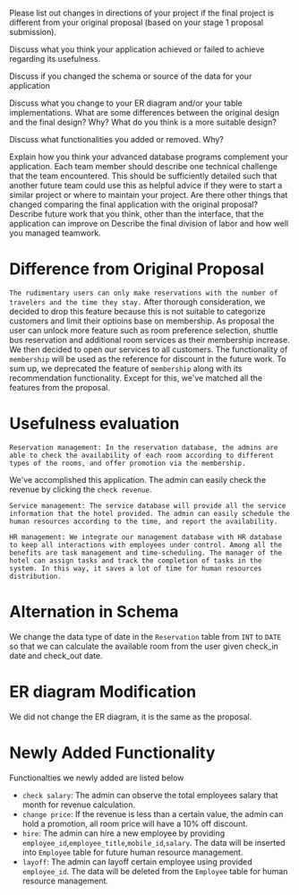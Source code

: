 Please list out changes in directions of your project if the final project is different from your original proposal (based on your stage 1 proposal submission).

Discuss what you think your application achieved or failed to achieve regarding its usefulness.

Discuss if you changed the schema or source of the data for your application

Discuss what you change to your ER diagram and/or your table implementations. 
  What are some differences between the original design and the final design? Why? What do you think is a more suitable design? 
 
Discuss what functionalities you added or removed. Why?

Explain how you think your advanced database programs complement your application.
Each team member should describe one technical challenge that the team encountered. 
  This should be sufficiently detailed such that another future team could use this as helpful advice if they were to start a similar project or where to maintain your project. 
Are there other things that changed comparing the final application with the original proposal?
Describe future work that you think, other than the interface, that the application can improve on
Describe the final division of labor and how well you managed teamwork. 


# Difference from Original Proposal
`The rudimentary users can only make reservations with the number of travelers and the time they stay.` After thorough consideration, we decided to drop this feature because this is not suitable to categorize customers and limit their optioins base on membership.
As proposal the user can unlock more feature such as room preference selection, shuttle bus reservation and additional room services as their membership increase. We then decided to open our services to all customers.
The functionality of `membership` will be used as the reference for discount in the future work.
To sum up, we deprecated the feature of `membership` along with its recommendation functionality.
Except for this, we've matched all the features from the proposal.

# Usefulness evaluation 
```
Reservation management: In the reservation database, the admins are able to check the availability of each room according to different types of the rooms, and offer promotion via the membership.
```
We've accomplished this application. The admin can easily check the revenue by clicking the `check revenue`.
```
Service management: The service database will provide all the service information that the hotel provided. The admin can easily schedule the human resources according to the time, and report the availability.
```
```
HR management: We integrate our management database with HR database to keep all interactions with employees under control. Among all the benefits are task management and time-scheduling. The manager of the hotel can assign tasks and track the completion of tasks in the system. In this way, it saves a lot of time for human resources distribution.
```
# Alternation in Schema
We change the data type of date in the `Reservation` table from `INT` to `DATE` so that we can calculate the available room from the user given check_in date and check_out date.

# ER diagram Modification 
We did not change the ER diagram, it is the same as the proposal.

# Newly Added Functionality 
Functionalties we newly added are listed below 
- `check salary`: The admin can observe the total employees salary that month for revenue calculation.
- `change price`: If the revenue is less than a certain value, the admin can hold a promotion, all room price will have a 10% off discount.
- `hire`: The admin can hire a new employee by providing `employee_id`,`employee_title`,`mobile_id`,`salary`. The data will be inserted into `Employee` table for future human resource management.
- `layoff`: The admin can layoff certain employee using provided `employee_id`. The data will be deleted from the `Employee` table for human resource management.



